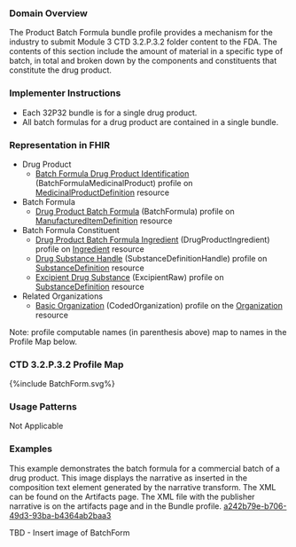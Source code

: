 ### Domain Overview

The Product Batch Formula bundle profile provides a mechanism for the industry to submit Module 3 CTD 3.2.P.3.2 folder content to the FDA. The contents of this section include the amount of material in a specific type of batch, in total and broken down by the components and constituents that constitute the drug product. 

### Implementer Instructions

* Each 32P32 bundle is for a single drug product.
* All batch formulas for a drug product are contained in a single bundle.

### Representation in FHIR

* Drug Product
    * [Batch Formula Drug Product Identification](StructureDefinition-pqcmc-batch-formula-product.html) (BatchFormulaMedicinalProduct) profile on [MedicinalProductDefinition](https://hl7.org/fhir/R5/medicinalproductdefinition.html) resource
* Batch Formula
    * [Drug Product Batch Formula](StructureDefinition-pqcmc-product-batch-formula.html) (BatchFormula) profile on [ManufacturedItemDefinition](https://hl7.org/fhir/R5/manufactureditemdefinition.html) resource
* Batch Formula Constituent
    * [Drug Product Batch Formula Ingredient](StructureDefinition-pqcmc-dp-ingredient.html) (DrugProductIngredient) profile on [Ingredient](https://hl7.org/fhir/R5/ingredient.html) resource
    * [Drug Substance Handle](StructureDefinition-pqcmc-routine-drug-substance.html) (SubstanceDefinitionHandle) profile on [SubstanceDefinition](https://hl7.org/fhir/R5/substancedefinition.html) resource
    * [Excipient Drug Substance](StructureDefinition-pqcmc-excipient.html) (ExcipientRaw) profile on [SubstanceDefinition](https://hl7.org/fhir/R5/substancedefinition.html) resource
* Related Organizations
    * [Basic Organization](StructureDefinition-cmc-organization.html) (CodedOrganization) profile on the [Organization](http://hl7.org/fhir/R5/organization.html) resource

Note: profile computable names (in parenthesis above) map to names in the Profile Map below.

### CTD 3.2.P.3.2 Profile Map

<div>{%include BatchForm.svg%}</div>

### Usage Patterns

Not Applicable

### Examples

This example demonstrates the batch formula for a commercial batch of a drug product. This image displays the narrative as inserted in the composition text element generated by the narrative transform. The XML can be found on the Artifacts page. The XML file with the publisher narrative is on the artifacts page and in the Bundle profile. [a242b79e-b706-49d3-93ba-b4364ab2baa3](Bundle-a242b79e-b706-49d3-93ba-b4364ab2baa3.html)

TBD - Insert image of  BatchForm